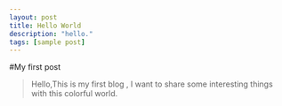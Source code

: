 ```yaml
---
layout: post
title: Hello World
description: "hello."
tags: [sample post]
---
```

#My first post

>Hello,This is my first blog , I want to share some interesting  things with this colorful world.<!--more-->